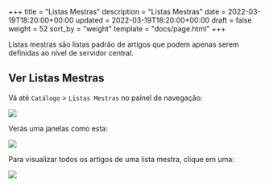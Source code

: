 +++
title = "Listas Mestras"
description = "Listas Mestras"
date = 2022-03-19T18:20:00+00:00
updated = 2022-03-19T18:20:00+00:00
draft = false
weight = 52
sort_by = "weight"
template = "docs/page.html"
+++

Listas mestras são listas padrão de artigos que podem apenas serem definidas ao nível de servidor central.  

## Ver Listas Mestras

Vá até `Catálogo` > `Listas Mestras` no painel de navegação: 

![](/docs/catalogue/images/cat_gotoml.png)

Verás uma janelas como esta: 

![](/docs/catalogue/images/cat_mllist.png)


Para visualizar todos os artigos de uma lista mestra, clique em uma: 

![](/docs/catalogue/images/cat_mldetail.png)


